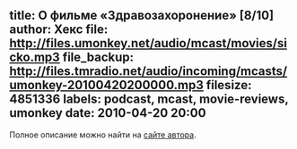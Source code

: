 title: О фильме «Здравозахоронение» [8/10]
author: Хекс
file: http://files.umonkey.net/audio/mcast/movies/sicko.mp3
file_backup: http://files.tmradio.net/audio/incoming/mcasts/umonkey-20100420200000.mp3
filesize: 4851336
labels: podcast, mcast, movie-reviews, umonkey
date: 2010-04-20 20:00
---
<p>Полное описание можно найти на <a href="http://umonkey.net/sicko-movie.html">сайте автора</a>.</p>